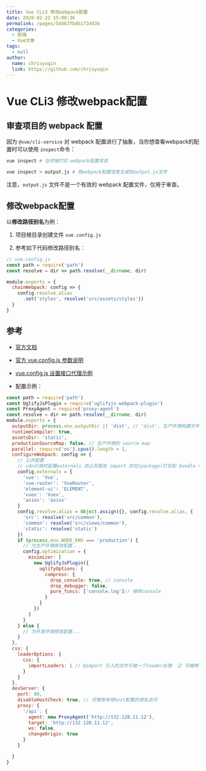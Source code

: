 ```yaml
---
title: Vue CLi3 修改webpack配置
date: 2020-02-22 15:00:36
permalink: /pages/5d463fbdb172d43b
categories:
  - 前端
  - Vue文章
tags:
  - null
author:
  name: chrisyuqin
  link: https://github.com/chrisyuqin
---
```

# Vue CLi3 修改webpack配置

## 审查项目的 webpack 配置

因为 `@vue/cli-service` 对 webpack 配置进行了抽象，当你想查看webpack的配置时可以使用 `inspect`命令：
<!-- more -->
```sh
vue inspect # 在终端打印 webpack配置信息
```

```sh
vue inspect > output.js # 把webpack配置信息生成到output.js文件
```

注意，`output.js` 文件不是一个有效的 webpack 配置文件，仅用于审查。



## 修改webpack配置

以**修改路径别名**为例：

1. 项目根目录创建文件 `vue.config.js`

2. 参考如下代码修改路径别名：

```js
// vue.config.js
const path = require('path')
const resolve = dir => path.resolve(__dirname, dir)

module.exports = {
  chainWebpack: config => {
    config.resolve.alias
      .set('styles', resolve('src/assets/styles'))
  }
}
```



## 参考

* [官方文档](https://cli.vuejs.org/zh/guide/webpack.html)
* [官方 vue.config.js 参数说明](https://cli.vuejs.org/zh/config/#vue-config-js)
* [vue.config.js 设置接口代理示例](https://github.com/ustbhuangyi/vue-music/blob/master/vue.config.js)

* 配置示例：

```js
const path = require('path')
const UglifyJsPlugin = require('uglifyjs-webpack-plugin')
const ProxyAgent = require('proxy-agent')
const resolve = dir => path.resolve(__dirname, dir)
module.exports = {
  outputDir: process.env.outputDir || 'dist', // 'dist', 生产环境构建文件的目录
  runtimeCompiler: true,
  assetsDir: 'static',
  productionSourceMap: false, // 生产环境的 source map
  parallel: require('os').cpus().length > 1,
  configureWebpack: config => {
    // 公共配置
    // cdn引用时配置externals 防止将某些 import 的包(package)打包到 bundle 中，而是在运行时(runtime)再去从外部获取这些扩展依赖
    config.externals = {
      'vue': 'Vue',
      'vue-router': 'VueRouter',
      'element-ui': 'ELEMENT',
      'vuex': 'Vuex',
      'axios': 'axios'
    }
    config.resolve.alias = Object.assign({}, config.resolve.alias, {
      'src': resolve('src/common'),
      'common': resolve('src/views/common'),
      'static': resolve('static')
    })
    if (process.env.NODE_ENV === 'production') {
      // 为生产环境修改配置...
      config.optimization = {
        minimizer: [
          new UglifyJsPlugin({
            uglifyOptions: {
              compress: {
                drop_console: true, // console
                drop_debugger: false,
                pure_funcs: ['console.log']// 移除console
              }
            }
          })
        ]
      }
    } else {
      // 为开发环境修改配置...
    }
  },
  css: {
    loaderOptions: {
      css: {
        importLoaders: 1 // @import 引入的文件可被一个loader处理 （2 可被两个loader处理）
      }
    }
  },
  devServer: {
    port: 80,
    disableHostCheck: true, // 可使用本地host配置的域名访问
    proxy: {
      '/api': {
        agent: new ProxyAgent('http://132.128.11.12'),
        target: 'http://132.128.11.12',
        ws: false,
        changeOrigin: true
      }
    }

  }
}
```
